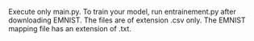 Execute only main.py. To train your model, run entrainement.py after downloading EMNIST. The files are of extension .csv only. The EMNIST mapping file has an extension of .txt.





